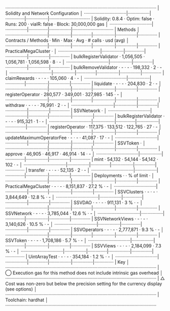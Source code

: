 ······················································································································
|  Solidity and Network Configuration                                                                                │
·································|·················|···············|·················|································
|  Solidity: 0.8.4               ·  Optim: false   ·  Runs: 200    ·  viaIR: false   ·     Block: 30,000,000 gas     │
·································|·················|···············|·················|································
|  Methods                                                                                                           │
·································|·················|···············|·················|················|···············
|  Contracts / Methods           ·  Min            ·  Max          ·  Avg            ·  # calls       ·  usd (avg)   │
·································|·················|···············|·················|················|···············
|  PracticalMegaCluster          ·                                                                                   │
·································|·················|···············|·················|················|···············
|      bulkRegisterValidator     ·      1,056,505  ·    1,056,781  ·      1,056,598  ·             8  ·           -  │
·································|·················|···············|·················|················|···············
|      bulkRemoveValidator       ·              -  ·            -  ·        198,332  ·             2  ·           -  │
·································|·················|···············|·················|················|···············
|      claimRewards              ·              -  ·            -  ·        105,060  ·             4  ·           -  │
·································|·················|···············|·················|················|···············
|      liquidate                 ·              -  ·            -  ·        204,830  ·             2  ·           -  │
·································|·················|···············|·················|················|···············
|      registerOperator          ·        280,577  ·      349,001  ·        327,985  ·           145  ·           -  │
·································|·················|···············|·················|················|···············
|      withdraw                  ·              -  ·            -  ·         76,991  ·             2  ·           -  │
·································|·················|···············|·················|················|···············
|  SSVNetwork                    ·                                                                                   │
·································|·················|···············|·················|················|···············
|      bulkRegisterValidator     ·              -  ·            -  ·        915,321  ·             1  ·           -  │
·································|·················|···············|·················|················|···············
|      registerOperator          ·        117,375  ·      133,512  ·        122,765  ·            27  ·           -  │
·································|·················|···············|·················|················|···············
|      updateMaximumOperatorFee  ·              -  ·            -  ·         41,087  ·            17  ·           -  │
·································|·················|···············|·················|················|···············
|  SSVToken                      ·                                                                                   │
·································|·················|···············|·················|················|···············
|      approve                   ·         46,905  ·       46,917  ·         46,914  ·            14  ·           -  │
·································|·················|···············|·················|················|···············
|      mint                      ·         54,132  ·       54,144  ·         54,142  ·           102  ·           -  │
·································|·················|···············|·················|················|···············
|      transfer                  ·              -  ·            -  ·         52,135  ·             2  ·           -  │
·································|·················|···············|·················|················|···············
|  Deployments                                     ·                                 ·  % of limit    ·              │
·································|·················|···············|·················|················|···············
|  PracticalMegaCluster          ·              -  ·            -  ·      8,151,837  ·        27.2 %  ·           -  │
·································|·················|···············|·················|················|···············
|  SSVClusters                   ·              -  ·            -  ·      3,844,649  ·        12.8 %  ·           -  │
·································|·················|···············|·················|················|···············
|  SSVDAO                        ·              -  ·            -  ·        911,131  ·           3 %  ·           -  │
·································|·················|···············|·················|················|···············
|  SSVNetwork                    ·              -  ·            -  ·      3,785,044  ·        12.6 %  ·           -  │
·································|·················|···············|·················|················|···············
|  SSVNetworkViews               ·              -  ·            -  ·      3,140,626  ·        10.5 %  ·           -  │
·································|·················|···············|·················|················|···············
|  SSVOperators                  ·              -  ·            -  ·      2,777,871  ·         9.3 %  ·           -  │
·································|·················|···············|·················|················|···············
|  SSVToken                      ·              -  ·            -  ·      1,708,186  ·         5.7 %  ·           -  │
·································|·················|···············|·················|················|···············
|  SSVViews                      ·              -  ·            -  ·      2,184,099  ·         7.3 %  ·           -  │
·································|·················|···············|·················|················|···············
|  UintArrayTest                 ·              -  ·            -  ·        354,184  ·         1.2 %  ·           -  │
·································|·················|···············|·················|················|···············
|  Key                                                                                                               │
······················································································································
|  ◯  Execution gas for this method does not include intrinsic gas overhead                                          │
······················································································································
|  △  Cost was non-zero but below the precision setting for the currency display (see options)                       │
······················································································································
|  Toolchain:  hardhat                                                                                               │
······················································································································